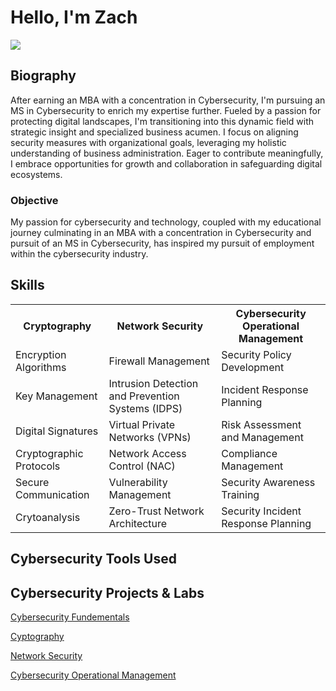 <h1> Hello, I'm Zach </h1> 
<a href="https://www.linkedin.com/in/zachary-matheny-mba-931253264"><img src="https://img.shields.io/badge/-LinkedIn-0072b1?&style=for-the-badge&logo=linkedin&logoColor=white"/></a>
<h2> Biography </h2>
<p>
  After earning an MBA with a concentration in Cybersecurity, I'm pursuing an MS in Cybersecurity to enrich my expertise further. 
  Fueled by a passion for protecting digital landscapes, I'm transitioning into this dynamic field with strategic insight and specialized business acumen. 
  I focus on aligning security measures with organizational goals, leveraging my holistic understanding of business administration. Eager to contribute meaningfully,
  I embrace opportunities for growth and collaboration in safeguarding digital ecosystems.
</p>
<h3> Objective </h3>
<p>
  My passion for cybersecurity and technology, coupled with my educational journey culminating in an MBA with a concentration in Cybersecurity and pursuit
  of an MS in Cybersecurity, has inspired my pursuit of employment within the cybersecurity industry.
</p>

<h2> Skills </h2>
<head>
    <meta charset="UTF-8">
    <meta name="viewport" content="width=device-width, initial-scale=1.0">
</head>
<table>
    <tr>
      <strong>
        <th>Cryptography</th>
        <th>Network Security</th>
        <th>Cybersecurity Operational Management</th>
        </strong>
    </tr>
    <tr>
        <td>Encryption Algorithms</td>
        <td>Firewall Management</td>
        <td>Security Policy Development</td>
    </tr>
    <tr>
        <td>Key Management</td>
        <td>Intrusion Detection and Prevention Systems (IDPS)</td>
        <td>Incident Response Planning</td>
    </tr>
    <tr>
        <td>Digital Signatures</td>
        <td>Virtual Private Networks (VPNs)</td>
        <td>Risk Assessment and Management</td>
    </tr>
    <tr>
        <td> Cryptographic Protocols </td>
        <td> Network Access Control (NAC) </td>
        <td> Compliance Management </td>
    </tr>
    <tr>
        <td> Secure Communication </td>
        <td> Vulnerability Management </td>
        <td> Security Awareness Training </td>
    </tr>
    <tr>
        <td> Crytoanalysis </td>
        <td> Zero-Trust Network Architecture </td>
        <td> Security Incident Response Planning </td>
    </tr>
</table>

  <h2> Cybersecurity Tools Used </h2> 


<h2> Cybersecurity Projects & Labs </h2>
<p>
  <a href= "https://github.com/ZachMatheny/Cybersecurity-Fundementals-.git"> Cybersecurity Fundementals </a>
</p>
<p>
  <a href= "https://github.com/ZachMatheny/Cryptography"> Cyptography </a> 
</p>
<p>
  <a href= "https://github.com/ZachMatheny/Network-Security"> Network Security </a>
</p>
<p>
  <a href= "https://github.com/ZachMatheny/Operational-Security-Management"> Cybersecurity Operational Management </a>
</p>
